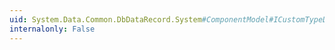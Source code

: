 ```yaml
---
uid: System.Data.Common.DbDataRecord.System#ComponentModel#ICustomTypeDescriptor#GetPropertyOwner(System.ComponentModel.PropertyDescriptor)
internalonly: False
---
```

